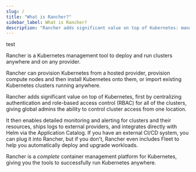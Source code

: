 ```yaml
---
slug: /
title: "What is Rancher?"
sidebar_label: What is Rancher?
description: "Rancher adds significant value on top of Kubernetes: managing hundreds of clusters from one interface, centralizing RBAC, enabling monitoring and alerting. Read more."
---
```


<head>
  <link rel="canonical" href="https://ranchermanager.docs.rancher.com"/>
</head>

test

Rancher is a Kubernetes management tool to deploy and run clusters anywhere and on any provider.

Rancher can provision Kubernetes from a hosted provider, provision compute nodes and then install Kubernetes onto them, or import existing Kubernetes clusters running anywhere.

Rancher adds significant value on top of Kubernetes, first by centralizing authentication and role-based access control (RBAC) for all of the clusters, giving global admins the ability to control cluster access from one location.

It then enables detailed monitoring and alerting for clusters and their resources, ships logs to external providers, and integrates directly with Helm via the Application Catalog. If you have an external CI/CD system, you can plug it into Rancher, but if you don't, Rancher even includes Fleet to help you automatically deploy and upgrade workloads.

Rancher is a _complete_ container management platform for Kubernetes, giving you the tools to successfully run Kubernetes anywhere.
